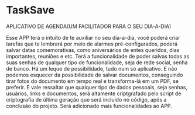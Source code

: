 # TaskSave

APLICATIVO DE AGENDA(UM FACILITADOR PARA O SEU DIA-A-DIA)

Esse APP terá o intuito de te auxiliar no seu dia-a-dia, você poderá criar tarefas que te lembrará por meio de alarmes pré-configurados, poderá salvar datas comemorativas, como aniversários de entes queridos, dias 
importantes, reuniões e etc. Terá a funcionalidade de poder salvas todas as suas senhas de qualquer tipo de funcionalidade, seja de rede social, senha de banco. Há um leque de possibilidade, tudo num só aplicativo.
E não podemos esquecer da possibilidade de salvar documentos, conseguindo tirar fotos do documento em tempo real e transforma-lá em um PDF, se preferir. E vale ressaltar que qualquer tipo de dados pessoais, seja senhas, usuários, links e documentos, será altamente criptgrafado pelo script de criptografia de última geração que será incluído no código, após a conclusão
do projeto. Será adicionado mais funcionalidades ao APP.
